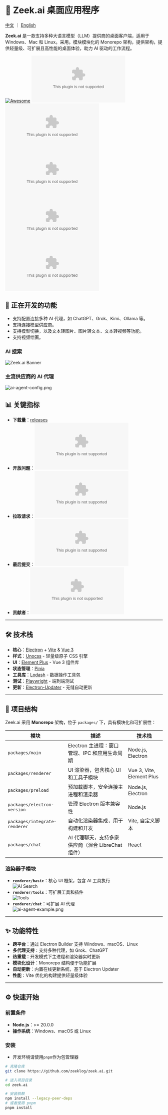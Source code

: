 # 🚀 Zeek.ai 桌面应用程序

[中文](https://github.com/zeeklog/zeek.ai/blob/master/Readme.md) ｜ [English](https://github.com/zeeklog/zeek.ai/blob/master/Readme.EN.md)

**Zeek.ai** 是一款支持多种大语言模型（LLM）提供商的桌面客户端，适用于 Windows、Mac 和 Linux。采用。模块模块化的 Monorepo 架构，提供架构，提供轻量级、可扩展且高性能的桌面体验，助力 AI 驱动的工作流程。

[![Awesome](https://cdn.rawgit.com/sindresorhus/awesome/d7305f38d29fed78fa85652e3a63e154dd8e8829/media/badge.svg)](https://github.com/sindresorhus/awesome)
[![GitHub Stars](https://img.shields.io/github/stars/zeeklog/zeek.ai?style=social)](https://github.com/zeeklog/zeek.ai/stargazers)
[![GitHub Forks](https://img.shields.io/github/forks/zeeklog/zeek.ai?style=social)](https://github.com/zeeklog/zeek.ai/network)
[![GitHub Issues](https://img.shields.io/github/issues/zeeklog/zeek.ai)](https://github.com/zeeklog/zeek.ai/issues)
[![License](https://img.shields.io/github/license/zeeklog/zeek.ai)](https://github.com/zeeklog/zeek.ai/blob/main/LICENSE)
[![Release](https://img.shields.io/github/v/release/zeeklog/zeek.ai)](https://github.com/zeeklog/zeek.ai/releases)

## 💪 正在开发的功能
- 支持配置连接多种 AI 代理，如 ChatGPT、Grok、Kimi、Ollama 等。
- 支持连接模型供应商。
- 支持模型切换，以及文本转图片、图片转文本、文本转视频等功能。
- 支持视频绘画。

### AI 搜索
![Zeek.ai Banner](doc/ai-app-set.png)
### 主流供应商的 AI 代理
![ai-agent-config.png](doc/ai-agent-config.png)

## 📊 关键指标

- **下载量**：[releases](https://github.com/zeeklog/zeek.ai/releases)
- **开放问题**：[![GitHub Issues](https://img.shields.io/github/issues/zeeklog/zeek.ai)](https://github.com/zeeklog/zeek.ai/issues)
- **拉取请求**：[![GitHub PRs](https://img.shields.io/github/issues-pr/zeeklog/zeek.ai)](https://github.com/zeeklog/zeek.ai/pulls)
- **最后提交**：[![GitHub Last Commit](https://img.shields.io/github/last-commit/zeeklog/zeek.ai)](https://github.com/zeeklog/zeek.ai/commits/main)
- **贡献者**：[![GitHub Contributors](https://img.shields.io/github/contributors/zeeklog/zeek.ai)](https://github.com/zeeklog/zeek.ai/graphs/contributors)

---

## 🛠️ 技术栈

- **核心**：[Electron](https://www.electronjs.org/) + [Vite](https://vitejs.dev/) & [Vue 3](https://vuejs.org/)
- **样式**：[Unocss](https://unocss.dev/) - 轻量级原子 CSS 引擎
- **UI**：[Element Plus](https://element-plus.org/) - Vue 3 组件库
- **状态管理**：[Pinia](https://pinia.vuejs.org/)
- **工具库**：[Lodash](https://lodash.com/) - 数据操作工具包
- **测试**：[Playwright](https://playwright.dev/) - 端到端测试
- **更新**：[Electron-Updater](https://www.electron.build/electron-updater) - 无缝自动更新

---

## 📂 项目结构

Zeek.ai 采用 **Monorepo** 架构，位于 `packages/` 下，具有模块化和可扩展性：

| 模块                          | 描述                                                                     | 技术栈                    |
|-------------------------------|--------------------------------------------------------------------------|---------------------------|
| `packages/main`               | Electron 主进程：窗口管理、IPC 和应用生命周期                           | Node.js, Electron         |
| `packages/renderer`           | UI 渲染器，包含核心 UI 和工具子模块                                     | Vue 3, Vite, Element Plus |
| `packages/preload`            | 预加载脚本，安全连接主进程和渲染器                                       | Node.js, Electron         |
| `packages/electron-version`   | 管理 Electron 版本兼容性                                                 | Node.js                   |
| `packages/integrate-renderer` | 自动化渲染器集成，用于构建和开发                                         | Vite, 自定义脚本          |
| `packages/chat`               | AI 代理聊天，支持多家供应商（混合 LibreChat 组件）                       | React                     |

### 渲染器子模块
- **`renderer/basic`**：核心 UI 框架，包含 AI 工具执行  
  ![AI Search](doc/ai-search.png)
- **`renderer/tools`**：可扩展工具和插件  
  ![Tools](doc/tools.png)
- **`renderer/chat`**：可扩展 AI 代理  
  ![ai-agent-example.png](doc/ai-agent-example.png)

---

## ✨ 功能特性

- **跨平台**：通过 Electron Builder 支持 Windows、macOS、Linux
- **多代理支持**：支持多种代理，如 Grok、ChatGPT
- **热重载**：开发模式下主进程和渲染器实时更新
- **模块化设计**：Monorepo 结构便于功能扩展
- **自动更新**：内置在线更新系统，基于 Electron Updater
- **性能**：Vite 优化的构建提供轻量级体验

---

## ⚙️ 快速开始

### 前置条件
- **Node.js**：>= 20.0.0
- **操作系统**：Windows、macOS 或 Linux

### 安装
- 开发环境请使用`pnpm`作为包管理器
```bash
# 克隆仓库
git clone https://github.com/zeeklog/zeek.ai.git

# 进入项目目录
cd zeek.ai

# 安装依赖
npm install --legacy-peer-deps
# 或者使用 pnpm
pnpm install
